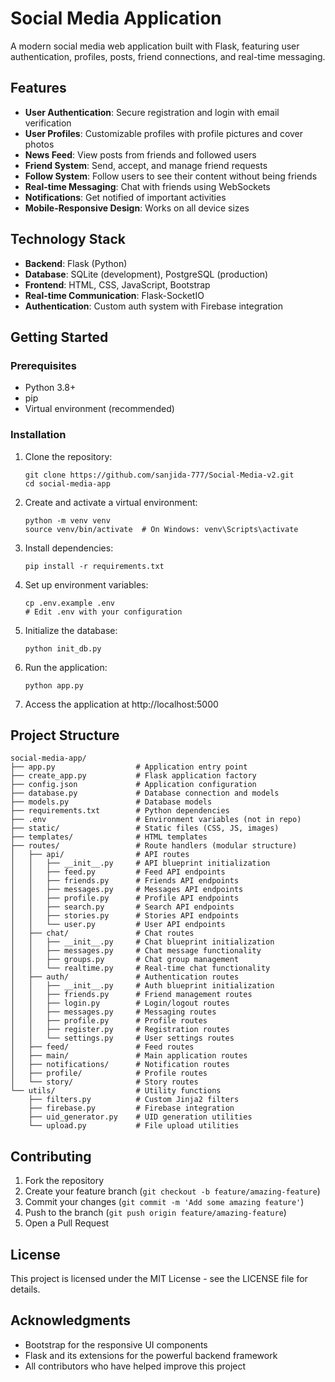 # Social Media Application

A modern social media web application built with Flask, featuring user authentication, profiles, posts, friend connections, and real-time messaging.

## Features

- **User Authentication**: Secure registration and login with email verification
- **User Profiles**: Customizable profiles with profile pictures and cover photos
- **News Feed**: View posts from friends and followed users
- **Friend System**: Send, accept, and manage friend requests
- **Follow System**: Follow users to see their content without being friends
- **Real-time Messaging**: Chat with friends using WebSockets
- **Notifications**: Get notified of important activities
- **Mobile-Responsive Design**: Works on all device sizes

## Technology Stack

- **Backend**: Flask (Python)
- **Database**: SQLite (development), PostgreSQL (production)
- **Frontend**: HTML, CSS, JavaScript, Bootstrap
- **Real-time Communication**: Flask-SocketIO
- **Authentication**: Custom auth system with Firebase integration

## Getting Started

### Prerequisites

- Python 3.8+
- pip
- Virtual environment (recommended)

### Installation

1. Clone the repository:
   ```
   git clone https://github.com/sanjida-777/Social-Media-v2.git
   cd social-media-app
   ```

2. Create and activate a virtual environment:
   ```
   python -m venv venv
   source venv/bin/activate  # On Windows: venv\Scripts\activate
   ```

3. Install dependencies:
   ```
   pip install -r requirements.txt
   ```

4. Set up environment variables:
   ```
   cp .env.example .env
   # Edit .env with your configuration
   ```

5. Initialize the database:
   ```
   python init_db.py
   ```

6. Run the application:
   ```
   python app.py
   ```

7. Access the application at http://localhost:5000

## Project Structure

```
social-media-app/
├── app.py                  # Application entry point
├── create_app.py           # Flask application factory
├── config.json             # Application configuration
├── database.py             # Database connection and models
├── models.py               # Database models
├── requirements.txt        # Python dependencies
├── .env                    # Environment variables (not in repo)
├── static/                 # Static files (CSS, JS, images)
├── templates/              # HTML templates
├── routes/                 # Route handlers (modular structure)
│   ├── api/                # API routes
│   │   ├── __init__.py     # API blueprint initialization
│   │   ├── feed.py         # Feed API endpoints
│   │   ├── friends.py      # Friends API endpoints
│   │   ├── messages.py     # Messages API endpoints
│   │   ├── profile.py      # Profile API endpoints
│   │   ├── search.py       # Search API endpoints
│   │   ├── stories.py      # Stories API endpoints
│   │   └── user.py         # User API endpoints
│   ├── chat/               # Chat routes
│   │   ├── __init__.py     # Chat blueprint initialization
│   │   ├── messages.py     # Chat message functionality
│   │   ├── groups.py       # Chat group management
│   │   └── realtime.py     # Real-time chat functionality
│   ├── auth/               # Authentication routes
│   │   ├── __init__.py     # Auth blueprint initialization
│   │   ├── friends.py      # Friend management routes
│   │   ├── login.py        # Login/logout routes
│   │   ├── messages.py     # Messaging routes
│   │   ├── profile.py      # Profile routes
│   │   ├── register.py     # Registration routes
│   │   └── settings.py     # User settings routes
│   ├── feed/               # Feed routes
│   ├── main/               # Main application routes
│   ├── notifications/      # Notification routes
│   ├── profile/            # Profile routes
│   └── story/              # Story routes
└── utils/                  # Utility functions
    ├── filters.py          # Custom Jinja2 filters
    ├── firebase.py         # Firebase integration
    ├── uid_generator.py    # UID generation utilities
    └── upload.py           # File upload utilities
```

## Contributing

1. Fork the repository
2. Create your feature branch (`git checkout -b feature/amazing-feature`)
3. Commit your changes (`git commit -m 'Add some amazing feature'`)
4. Push to the branch (`git push origin feature/amazing-feature`)
5. Open a Pull Request

## License

This project is licensed under the MIT License - see the LICENSE file for details.

## Acknowledgments

- Bootstrap for the responsive UI components
- Flask and its extensions for the powerful backend framework
- All contributors who have helped improve this project

